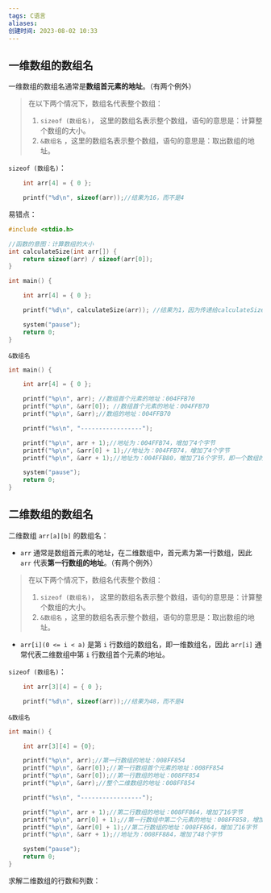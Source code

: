 ```yaml
---
tags: C语言
aliases: 
创建时间: 2023-08-02 10:33
---
```


## 一维数组的数组名

一维数组的数组名通常是**数组首元素的地址**。（有两个例外）

>在以下两个情况下，数组名代表整个数组：
>
>1. `sizeof (数组名)`， 这里的数组名表示整个数组，语句的意思是：计算整个数组的大小。
>2. `&数组名` ，这里的数组名表示整个数组，语句的意思是：取出数组的地址。


`sizeof (数组名)`：

```c
	int arr[4] = { 0 };

	printf("%d\n", sizeof(arr));//结果为16，而不是4
```

易错点：

```c
#include <stdio.h>

//函数的意图：计算数组的大小
int calculateSize(int arr[]) {
	return sizeof(arr) / sizeof(arr[0]);
}

int main() {

	int arr[4] = { 0 };

	printf("%d\n", calculateSize(arr)); //结果为1，因为传递给calculateSize函数的是数组首个元素的地址，并非数组的地址

	system("pause");
	return 0;
}

```


`&数组名`

```c
int main() {

	int arr[4] = { 0 };

	printf("%p\n", arr); //数组首个元素的地址：004FFB70
	printf("%p\n", &arr[0]); //数组首个元素的地址：004FFB70
	printf("%p\n", &arr);//数组的地址：004FFB70

	printf("%s\n", "-----------------");

	printf("%p\n", arr + 1);//地址为：004FFB74，增加了4个字节
	printf("%p\n", &arr[0] + 1);//地址为：004FFB74，增加了4个字节
	printf("%p\n", &arr + 1);//地址为：004FFB80，增加了16个字节，即一个数组的大小

	system("pause");
	return 0;
}
```


## 二维数组的数组名

二维数组 `arr[a][b]` 的数组名：

- `arr` 通常是数组首元素的地址，在二维数组中，首元素为第一行数组，因此 `arr` 代表**第一行数组的地址**。（有两个例外）

>在以下两个情况下，数组名代表整个数组：
>
>1. `sizeof (数组名)`， 这里的数组名表示整个数组，语句的意思是：计算整个数组的大小。
>2. `&数组名` ，这里的数组名表示整个数组，语句的意思是：取出数组的地址。

- `arr[i](0 <= i < a)` 是第 `i` 行数组的数组名，即一维数组名，因此 `arr[i]` 通常代表二维数组中第 `i` 行数组首个元素的地址。


`sizeof (数组名)`：

```c
	int arr[3][4] = { 0 };

	printf("%d\n", sizeof(arr));//结果为48，而不是4
```


`&数组名`

```c
int main() {

	int arr[3][4] = {0};

	printf("%p\n", arr);//第一行数组的地址：008FF854
	printf("%p\n", &arr[0]);//第一行数组首个元素的地址：008FF854
	printf("%p\n", &arr[0]);//第一行数组的地址：008FF854
	printf("%p\n", &arr);//整个二维数组的地址：008FF854

	printf("%s\n", "-----------------");

	printf("%p\n", arr + 1);//第二行数组的地址：008FF864，增加了16字节
	printf("%p\n", arr[0] + 1);//第一行数组中第二个元素的地址：008FF858，增加了4字节
	printf("%p\n", &arr[0] + 1);//第二行数组的地址：008FF864，增加了16字节
	printf("%p\n", &arr + 1);//地址为：008FF884，增加了48个字节

	system("pause");
	return 0;
}
```

求解二维数组的行数和列数：

```c

```